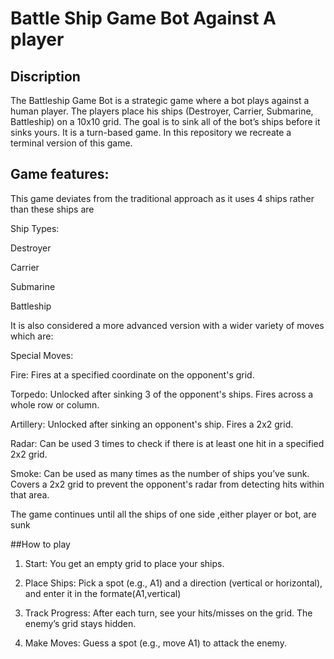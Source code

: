 # Battle Ship Game Bot Against A player
## Discription
The Battleship Game Bot is a strategic game where a bot plays against a human player. The players place his ships (Destroyer, Carrier, Submarine, Battleship) on a 10x10 grid. The goal is to sink all of the bot’s ships before it sinks yours. It is a turn-based game. In this repository we recreate a terminal version of this game.
## Game features:

This game deviates from the traditional approach as it uses 4 ships rather than these ships are

Ship Types:

Destroyer

Carrier

Submarine

Battleship

It is also considered a more advanced version with a wider variety of moves which are:

Special Moves:

Fire: Fires at a specified coordinate on the opponent's grid.

Torpedo: Unlocked after sinking 3 of the opponent's ships. Fires across a whole row or column.

Artillery: Unlocked after sinking an opponent's ship. Fires a 2x2 grid.

Radar: Can be used 3 times to check if there is at least one hit in a specified 2x2 grid.

Smoke: Can be used as many times as the number of ships you’ve sunk. Covers a 2x2 grid to prevent the opponent's radar from detecting hits within that area.

The game continues until all the ships of one side ,either player or bot, are sunk

##How to play

1. Start: You get an empty grid to place your ships.

2. Place Ships: Pick a spot (e.g., A1) and a direction (vertical or horizontal), and enter it in the formate(A1,vertical)

3. Track Progress: After each turn, see your hits/misses on the grid. The enemy’s grid stays hidden.

4. Make Moves: Guess a spot (e.g., move A1) to attack the enemy.
